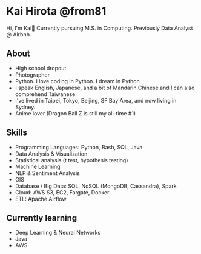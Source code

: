 # Kai Hirota @from81
Hi, I'm Kai👋
Currently pursuing M.S. in Computing. Previously Data Analyst @ Airbnb.

## About
- High school dropout
- Photographer
- Python. I love coding in Python. I dream in Python.
- I speak English, Japanese, and a bit of Mandarin Chinese and I can also comprehend Taiwanese.
- I've lived in Taipei, Tokyo, Beijing, SF Bay Area, and now living in Sydney.
- Anime lover (Dragon Ball Z is still my all-time #1)

## Skills
- Programming Languages: Python, Bash, SQL, Java
- Data Analysis & Visualization
- Statistical analysis (t test, hypothesis testing)
- Machine Learning
- NLP & Sentiment Analysis
- GIS
- Database / Big Data: SQL, NoSQL (MongoDB, Cassandra), Spark
- Cloud: AWS S3, EC2, Fargate, Docker
- ETL: Apache Airflow

## Currently learning
- Deep Learning & Neural Networks
- Java
- AWS 
